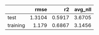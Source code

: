 |          |   rmse |     r2 |   avg_nll |
|:---------|-------:|-------:|----------:|
| test     | 1.3104 | 0.5917 |    3.6705 |
| training | 1.179  | 0.6867 |    3.1456 |